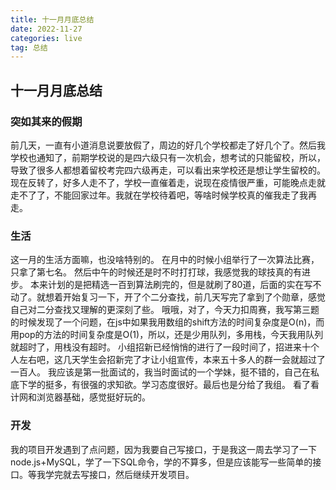 ```yaml
---
title: 十一月月底总结
date: 2022-11-27
categories: live
tag: 总结
---
```


## 十一月月底总结

### 突如其来的假期
前几天，一直有小道消息说要放假了，周边的好几个学校都走了好几个了。然后我学校也通知了，前期学校说的是四六级只有一次机会，想考试的只能留校，所以，导致了很多人都想着留校考完四六级再走，可以看出来学校还是想让学生留校的。现在反转了，好多人走不了，学校一直催着走，说现在疫情很严重，可能晚点走就走不了了，不能回家过年。我就在学校待着吧，等啥时候学校真的催我走了我再走。

### 生活
这一月的生活方面嘛，也没啥特别的。
在月中的时候小组举行了一次算法比赛，只拿了第七名。
然后中午的时候还是时不时打打球，我感觉我的球技真的有进步。
本来计划的是把精选一百到算法刷完的，但是就刷了80道，后面的实在写不动了。就想着开始复习一下，开了个二分查找，前几天写完了拿到了个勋章，感觉自己对二分查找又理解的更深刻了些。
哦哦，对了，今天力扣周赛，我写第三题的时候发现了一个问题，在js中如果我用数组的shift方法的时间复杂度是O(n)，而用pop的方法的时间复杂度是O(1)，所以，还是少用队列，多用栈，今天我用队列就超时了，用栈没有超时。
小组招新已经悄悄的进行了一段时间了，招进来十个人左右吧，这几天学生会招新完了才让小组宣传，本来五十多人的群一会就超过了一百人。
我应该是第一批面试的，我当时面试的一个学妹，挺不错的，自己在私底下学的挺多，有很强的求知欲。学习态度很好。最后也是分给了我组。
看了看计网和浏览器基础，感觉挺好玩的。

### 开发
我的项目开发遇到了点问题，因为我要自己写接口，于是我这一周去学习了一下node.js+MySQL，学了一下SQL命令，学的不算多，但是应该能写一些简单的接口。等我学完就去写接口，然后继续开发项目。